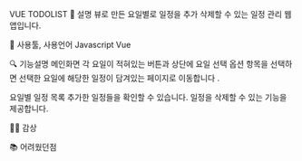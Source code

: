 VUE TODOLIST
📝 설명
뷰로 만든 요일별로 일정을 추가 삭제할 수 있는 일정 관리 웹앱입니다.


🔧 사용툴, 사용언어
Javascript
Vue

🔍 기능설명
메인화면
각 요일이 적혀있는 버튼과 상단에 요일 선택 옵션 항목을 선택하면 선택한 요일에 해당한 일정이 담겨있는 페이지로 이동합니다 .

요일별 일정 목록
추가한 일정들을 확인할 수 있습니다.
일정을 삭제할 수 있는 기능을 제공합니다.

👩‍💻 감상



📚 어려웠던점
